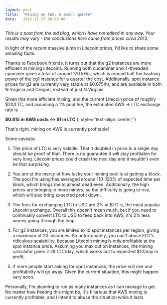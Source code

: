 ```yaml
---
layout: post
title:  "Mining on AWS: A small update"
date:   2013-11-27 00:05:00
---
```

*This is a post from the old blog, which I have not edited in any way.
Your results may vary - the conclusions here came from prices circa 2013.*

In light of the recent massive jump in Litecoin prices, I'd like to share some amusing facts.


Thanks to Facebook friends, it turns out that the g2 instances are more efficient at mining Litecoins. Running both cudaminer and 4-threaded cpuminer gives a total of around 170 kH/s, which is around half the hashing power of the cg1 instance for a quarter the cost. Additionally, spot instance prices for g2 are currently very stable at $0.075/hr, and are available in both N.Virginia and Oregon, instead of just N.Virginia.


Given this more efficient mining, and the current Litecoin price of roughly $20/LTC, and assuming a 1% pool fee, the estimated AWS -> LTC exchange rate is


**$0.815 in AWS costs <-> $1 in LTC**
{: style="text-align: center;"}



That's right, mining on AWS is currently profitable!


Some caveats:

1. The price of LTC is very volatile. That it doubled in price in a single day should be proof of that. There is no guarantee it will stay profitable for very long. Litecoin prices could crash the next day and it wouldn't even be that surprising.


2. You are at the mercy of how lucky your mining pool is at getting a block. The pool I'm using has averaged around 110-120% of expected time per block, which brings me to almost dead even. Additionally, the high prices are bringing in more miners, so the difficulty is going to rise, which will also bring expected profit down.


3. The fees for exchanging LTC to USD are 2% at BTC-e, the most popular Litecoin exchange. Overall this doesn't mean much, but if you need to continually convert LTC to USD to feed back into AWS, it's 2% less money going through the loop.


4. For g2 instances, you are limited to 10 spot instances per region, giving a maximum of 20 instances. So unfortunately, you can't abuse EC2's ridiculous scalability, because Litecoin mining is only profitable at the spot instance price. Assuming you max out on instances, the mining calculator gives 2.28 LTC/day, which works out to expected $10/day in profit.


5. If more people start asking for spot instances, the price will rise and profitability will go away. Given the current situation, this might happen very soon.


Personally, I'm planning to run as many instances as I can manage to get. No matter how fleeting this might be, it's hilarious that AWS mining is currently profitable, and I intend to abuse the situation while it lasts.
